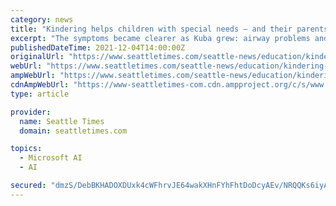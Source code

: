 ```yaml
---
category: news
title: "Kindering helps children with special needs — and their parents — live better lives"
excerpt: "The symptoms became clearer as Kuba grew: airway problems and difficulty feeding after birth, weak muscle tone, seizures and severe cognitive ... half the need for services on the east side ..."
publishedDateTime: 2021-12-04T14:00:00Z
originalUrl: "https://www.seattletimes.com/seattle-news/education/kindering-helps-children-with-special-needs-and-their-parents-live-better-lives/"
webUrl: "https://www.seattletimes.com/seattle-news/education/kindering-helps-children-with-special-needs-and-their-parents-live-better-lives/"
ampWebUrl: "https://www.seattletimes.com/seattle-news/education/kindering-helps-children-with-special-needs-and-their-parents-live-better-lives/?amp=1"
cdnAmpWebUrl: "https://www-seattletimes-com.cdn.ampproject.org/c/s/www.seattletimes.com/seattle-news/education/kindering-helps-children-with-special-needs-and-their-parents-live-better-lives/?amp=1"
type: article

provider:
  name: Seattle Times
  domain: seattletimes.com

topics:
  - Microsoft AI
  - AI

secured: "dmzS/DebBKHADOXDUxk4cWFhrvJE64wakXHnFYhFhtDoDcyAEv/NRQQKs6iyAI5eDwm3O8IlnvHd6VqYYkDvIdJz/6tnKC3lvpXtblkwQb8acqYbetyxOD4KS4a2IrPSoK2+/Von1ikXRyvG0rVek5U/4Ll4pXI7lF6zNyLuDlecQKouhNj9qm0XF9t/Wh3yig/p92947/yA+mB8yyYDmNGCQIQhcal10npWOUhBsiBGSh5k7QYSoBJlvnKaZdWKPWnrjI8ELWxsEvSJU7t2VJqShZXRldCGHEIN0xBv/Ulip/90P3KbmwKI/B6Al+w5TQMldPP6xM8mOkyJFEKfwobP7zyH9Dp2Qk6Ao5oR3iw=;1YapoA5xK/edEcJZndegiw=="
---
```


